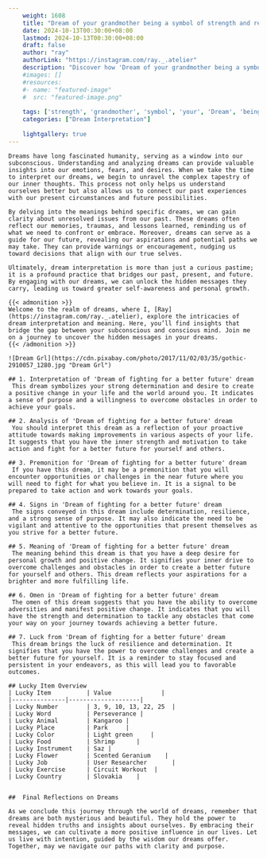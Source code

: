 ```yaml
---
    weight: 1608
    title: "Dream of your grandmother being a symbol of strength and resilience."  # Assuming 'title' column exists
    date: 2024-10-13T00:30:00+08:00
    lastmod: 2024-10-13T00:30:00+08:00
    draft: false
    author: "ray"
    authorLink: "https://instagram.com/ray._.atelier"
    description: "Discover how 'Dream of your grandmother being a symbol of strength and resilience.' can interpret your future and uncover its significant meanings in your life."
    #images: []
    #resources:
    #- name: "featured-image"
    #  src: "featured-image.png"
    
    tags: ['strength', 'grandmother', 'symbol', 'your', 'Dream', 'being', 'a', 'resilience.', 'and', 'of']
    categories: ["Dream Interpretation"]
    
    lightgallery: true
---
```

    
    Dreams have long fascinated humanity, serving as a window into our subconscious. Understanding and analyzing dreams can provide valuable insights into our emotions, fears, and desires. When we take the time to interpret our dreams, we begin to unravel the complex tapestry of our inner thoughts. This process not only helps us understand ourselves better but also allows us to connect our past experiences with our present circumstances and future possibilities.
    
    By delving into the meanings behind specific dreams, we can gain clarity about unresolved issues from our past. These dreams often reflect our memories, traumas, and lessons learned, reminding us of what we need to confront or embrace. Moreover, dreams can serve as a guide for our future, revealing our aspirations and potential paths we may take. They can provide warnings or encouragement, nudging us toward decisions that align with our true selves.
    
    Ultimately, dream interpretation is more than just a curious pastime; it is a profound practice that bridges our past, present, and future. By engaging with our dreams, we can unlock the hidden messages they carry, leading us toward greater self-awareness and personal growth.
    
    {{< admonition >}}
    Welcome to the realm of dreams, where I, [Ray](https://instagram.com/ray._.atelier), explore the intricacies of dream interpretation and meaning. Here, you’ll find insights that bridge the gap between your subconscious and conscious mind. Join me on a journey to uncover the hidden messages in your dreams.
    {{< /admonition >}}
    
    ![Dream Grl](https://cdn.pixabay.com/photo/2017/11/02/03/35/gothic-2910057_1280.jpg "Dream Grl")
    
    ## 1. Interpretation of 'Dream of fighting for a better future' dream
     This dream symbolizes your strong determination and desire to create a positive change in your life and the world around you. It indicates a sense of purpose and a willingness to overcome obstacles in order to achieve your goals.
    
    ## 2. Analysis of 'Dream of fighting for a better future' dream
     You should interpret this dream as a reflection of your proactive attitude towards making improvements in various aspects of your life. It suggests that you have the inner strength and motivation to take action and fight for a better future for yourself and others.
    
    ## 3. Premonition for 'Dream of fighting for a better future' dream
     If you have this dream, it may be a premonition that you will encounter opportunities or challenges in the near future where you will need to fight for what you believe in. It is a signal to be prepared to take action and work towards your goals.
    
    ## 4. Signs in 'Dream of fighting for a better future' dream
     The signs conveyed in this dream include determination, resilience, and a strong sense of purpose. It may also indicate the need to be vigilant and attentive to the opportunities that present themselves as you strive for a better future.
    
    ## 5. Meaning of 'Dream of fighting for a better future' dream
     The meaning behind this dream is that you have a deep desire for personal growth and positive change. It signifies your inner drive to overcome challenges and obstacles in order to create a better future for yourself and others. This dream reflects your aspirations for a brighter and more fulfilling life.
    
    ## 6. Omen in 'Dream of fighting for a better future' dream
     The omen of this dream suggests that you have the ability to overcome adversities and manifest positive change. It indicates that you will have the strength and determination to tackle any obstacles that come your way on your journey towards achieving a better future.
    
    ## 7. Luck from 'Dream of fighting for a better future' dream
     This dream brings the luck of resilience and determination. It signifies that you have the power to overcome challenges and create a better future for yourself. It is a reminder to stay focused and persistent in your endeavors, as this will lead you to favorable outcomes.
    
    ## Lucky Item Overview
    | Lucky Item          | Value              |
    |---------------|--------------------|
    | Lucky Number        | 3, 9, 10, 13, 22, 25  |
    | Lucky Word          | Perseverance |
    | Lucky Animal        | Kangaroo |
    | Lucky Place         | Park     |
    | Lucky Color         | Light green     |
    | Lucky Food          | Shrimp      |
    | Lucky Instrument    | Saz |
    | Lucky Flower        | Scented Geranium    |
    | Lucky Job           | User Researcher       |
    | Lucky Exercise      | Circuit Workout  |
    | Lucky Country       | Slovakia    |
    
    
    ##  Final Reflections on Dreams
    
    As we conclude this journey through the world of dreams, remember that dreams are both mysterious and beautiful. They hold the power to reveal hidden truths and insights about ourselves. By embracing their messages, we can cultivate a more positive influence in our lives. Let us live with intention, guided by the wisdom our dreams offer. Together, may we navigate our paths with clarity and purpose.
    